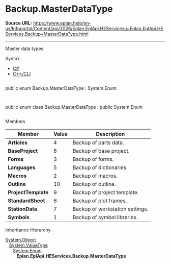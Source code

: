 # Backup.MasterDataType

**Source URL:** https://www.eplan.help/en-us/Infoportal/Content/api/2026/Eplan.EplApi.HEServicesu~Eplan.EplApi.HEServices.Backup+MasterDataType.html

---

Master data types

Syntax

- [C#](#i-syntax-CS)
- [C++/CLI](#i-syntax-CPP2005)

```
```
public enum Backup.MasterDataType : System.Enum
```
```

```
```
public enum class Backup.MasterDataType : public System.Enum
```
```

Members

| Member | Value | Description |
| --- | --- | --- |
| **Articles** | 4 | Backup of parts data. |
| **BaseProject** | 8 | Backup of base project. |
| **Forms** | 3 | Backup of forms. |
| **Languages** | 5 | Backup of dictionaries. |
| **Macros** | 2 | Backup of macros. |
| **Outline** | 10 | Backup of outline. |
| **ProjectTemplate** | 9 | Backup of project template. |
| **StandardSheet** | 6 | Backup of plot frames. |
| **StationData** | 7 | Backup of workstation settings. |
| **Symbols** | 1 | Backup of symbol libraries. |

Inheritance Hierarchy

[System.Object](#)  
   [System.ValueType](#)  
      [System.Enum](#)  
         **Eplan.EplApi.HEServices.Backup.MasterDataType**
